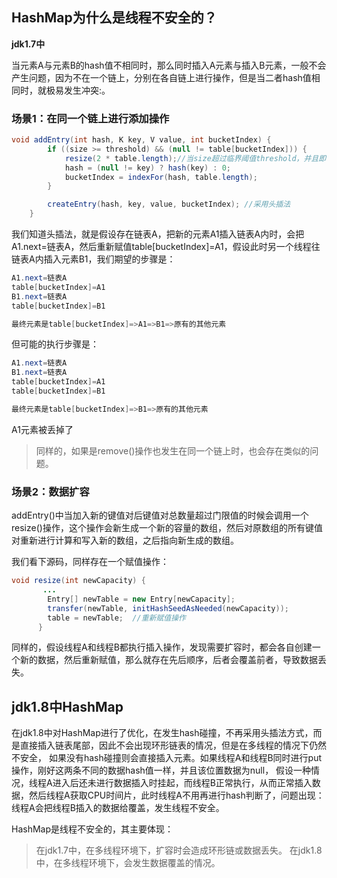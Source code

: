 ## HashMap为什么是线程不安全的？

**jdk1.7中**

当元素A与元素B的hash值不相同时，那么同时插入A元素与插入B元素，一般不会产生问题，因为不在一个链上，分别在各自链上进行操作，但是当二者hash值相同时，就极易发生冲突:。

### 场景1：在同一个链上进行添加操作

```java
void addEntry(int hash, K key, V value, int bucketIndex) {
        if ((size >= threshold) && (null != table[bucketIndex])) {
            resize(2 * table.length);//当size超过临界阈值threshold，并且即将发生哈希冲突时进行扩容
            hash = (null != key) ? hash(key) : 0;
            bucketIndex = indexFor(hash, table.length);
        }

        createEntry(hash, key, value, bucketIndex); //采用头插法
    }

```

我们知道头插法，就是假设存在链表A，把新的元素A1插入链表A内时，会把A1.next=链表A，然后重新赋值table[bucketIndex]=A1，假设此时另一个线程往链表A内插入元素B1，我们期望的步骤是：

```java
A1.next=链表A
table[bucketIndex]=A1
B1.next=链表A
table[bucketIndex]=B1

最终元素是table[bucketIndex]=>A1=>B1=>原有的其他元素

```

但可能的执行步骤是：

```java
A1.next=链表A
B1.next=链表A
table[bucketIndex]=A1
table[bucketIndex]=B1

最终元素是table[bucketIndex]=>B1=>原有的其他元素

```

A1元素被丢掉了

> 同样的，如果是remove()操作也发生在同一个链上时，也会存在类似的问题。

### 场景2：数据扩容

addEntry()中当加入新的键值对后键值对总数量超过门限值的时候会调用一个resize()操作，这个操作会新生成一个新的容量的数组，然后对原数组的所有键值对重新进行计算和写入新的数组，之后指向新生成的数组。

我们看下源码，同样存在一个赋值操作：

```java
void resize(int newCapacity) {
       ...
        Entry[] newTable = new Entry[newCapacity];
        transfer(newTable, initHashSeedAsNeeded(newCapacity));
        table = newTable;  //重新赋值操作
      }

```

同样的，假设线程A和线程B都执行插入操作，发现需要扩容时，都会各自创建一个新的数据，然后重新赋值，那么就存在先后顺序，后者会覆盖前者，导致数据丢失。



## jdk1.8中HashMap

在jdk1.8中对HashMap进行了优化，在发生hash碰撞，不再采用头插法方式，而是直接插入链表尾部，因此不会出现环形链表的情况，但是在多线程的情况下仍然不安全， 如果没有hash碰撞则会直接插入元素。如果线程A和线程B同时进行put操作，刚好这两条不同的数据hash值一样，并且该位置数据为null，  假设一种情况，线程A进入后还未进行数据插入时挂起，而线程B正常执行，从而正常插入数据，然后线程A获取CPU时间片，此时线程A不用再进行hash判断了，问题出现：线程A会把线程B插入的数据给覆盖，发生线程不安全。 

HashMap是线程不安全的，其主要体现：

> 在jdk1.7中，在多线程环境下，扩容时会造成环形链或数据丢失。
> 在jdk1.8中，在多线程环境下，会发生数据覆盖的情况。